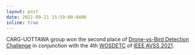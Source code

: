 ```yaml
---
layout: post
date: 2021-09-21 15:59:00-0400
inline: true
---
```


CARG-UOTTAWA group won the second place of <a href="https://wosdetc2021.wordpress.com/drone-vs-bird-detection-challenge/" target="_blank">Drone-vs-Bird Detection Challenge</a> in conjunction with the 4th <a href="https://wosdetc2021.wordpress.com/" target="_blank">WOSDETC</a> of <a href="http://www.avss2021.org/index.html" target="_blank">IEEE AVSS 2021</a>.
